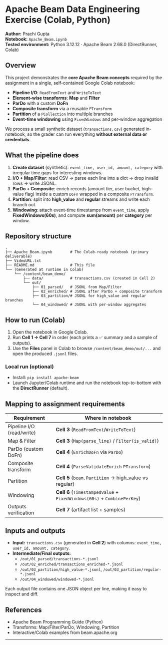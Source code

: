 # Apache Beam Data Engineering Exercise (Colab, Python)

**Author:** Prachi Gupta  
**Notebook:** `Apache_Beam.ipynb`  
**Tested environment:** Python 3.12.12 · Apache Beam 2.68.0 (DirectRunner, Colab)

## Overview
This project demonstrates the **core Apache Beam concepts** required by the assignment in a single, self-contained Google Colab notebook:
- **Pipeline I/O**: `ReadFromText` and `WriteToText`
- **Element-wise transforms**: **Map** and **Filter**
- **ParDo** with a custom **DoFn**
- **Composite transform** via a reusable `PTransform`
- **Partition** of a `PCollection` into multiple branches
- **Event-time windowing** using `FixedWindows` and per-window aggregation

We process a small synthetic dataset (`transactions.csv`) generated in-notebook, so the grader can run everything **without external data or credentials**.

## What the pipeline does
1. **Create dataset** (synthetic): `event_time, user_id, amount, category` with irregular time gaps for interesting windows.  
2. **I/O + Map/Filter**: read CSV → parse each line into a dict → drop invalid rows → write JSONL.  
3. **ParDo + Composite**: enrich records (amount tier, user bucket, high-value flag) inside a custom `DoFn` wrapped in a composite `PTransform`.  
4. **Partition**: split into **high_value** and **regular** streams and write each branch out.  
5. **Windowing**: attach event-time timestamps from `event_time`, apply **FixedWindows(60s)**, and compute **sum(amount)** per **category** per window.

## Repository structure
```
.
├── Apache_Beam.ipynb        # The Colab-ready notebook (primary deliverable)
├── VideoURL.txt
├── README.md                # This file
└── (Generated at runtime in Colab)
    └── /content/beam_demo/
        ├── data/            # transactions.csv (created in Cell 2)
        └── out/
            ├── 01_parsed/   # JSONL from Map/Filter
            ├── 02_enriched/ # JSONL after ParDo + composite transform
            ├── 03_partition/# JSONL for high_value and regular branches
            └── 04_windowed/ # JSONL with per-window aggregates
```

## How to run (Colab)
1. Open the notebook in Google Colab.  
2. Run **Cell 1 → Cell 7** in order (each prints a ✅ summary and a sample of outputs).  
3. Use the **Files** panel in Colab to browse `/content/beam_demo/out/...` and open the produced `.jsonl` files.

### Local run (optional)
- Install: `pip install apache-beam`  
- Launch Jupyter/Colab runtime and run the notebook top-to-bottom with the **DirectRunner** (default).

## Mapping to assignment requirements
| Requirement | Where in notebook |
|---|---|
| Pipeline I/O (read/write) | **Cell 3** (`ReadFromText`/`WriteToText`) |
| Map & Filter | **Cell 3** (`Map(parse_line)` / `Filter(is_valid)`) |
| ParDo (custom DoFn) | **Cell 4** (`EnrichDoFn` via `ParDo`) |
| Composite transform | **Cell 4** (`ParseValidateEnrich` `PTransform`) |
| Partition | **Cell 5** (`beam.Partition` → high_value vs regular) |
| Windowing | **Cell 6** (`TimestampedValue` + `FixedWindows(60s)` + `CombinePerKey`) |
| Outputs verification | **Cell 7** (artifact list + samples) |

## Inputs and outputs
- **Input:** `transactions.csv` (generated in **Cell 2**) with columns: `event_time, user_id, amount, category`.  
- **Intermediate/Final outputs:**  
  - `/out/01_parsed/transactions-*.jsonl`  
  - `/out/02_enriched/transactions_enriched-*.jsonl`  
  - `/out/03_partition/high_value-*.jsonl`, `/out/03_partition/regular-*.jsonl`  
  - `/out/04_windowed/windowed-*.jsonl`

Each output file contains one JSON object per line, making it easy to inspect and diff.

## References
- Apache Beam Programming Guide (Python)  
- Transforms: Map/Filter/ParDo, Windowing, Partition  
- Interactive/Colab examples from beam.apache.org

---

